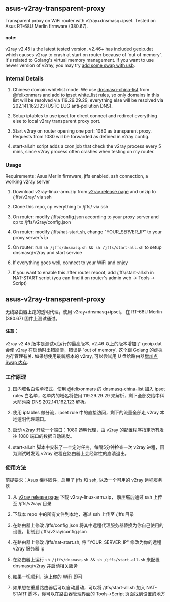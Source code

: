 ## asus-v2ray-transparent-proxy

Transparent proxy on WiFi router with v2ray+dnsmasq+ipset. Tested on Asus RT-68U Merlin firmware (380.67).

#### note:
v2ray v2.45 is the latest tested version, v2.46+ has included geoip.dat which causes v2ray to crash at start on router because of 'out of memory'. It's related to Golang's virtual memory management. If you want to use newer version of v2ray, you may try [add some swap with usb](https://mydevtutorials.wordpress.com/2014/01/10/how-to-activate-swap-on-asus-rt-ac68u-router/).

### Internal Details

1. Chinese domain whitelist mode. We use [dnsmasq-china-list](https://github.com/felixonmars/dnsmasq-china-list) from @felixonmars and add to ipset white_list rules, so only domains in this list will be resolved via 119.29.29.29, everything else will be resolved via 202.141.162.123 (USTC LUG anti-pollution DNS).

2. Setup iptables to use ipset for direct connect and redirect everything else to local v2ray transparent proxy port.

3. Start v2ray on router opening one port: 1080 as transparent proxy. Requests from 1080 will be forwarded as defined in v2ray config.

4. start-all.sh script adds a cron job that check the v2ray process every 5 mins, since v2ray process often crashes when testing on my router.

### Usage
Requirements: Asus Merlin firmware, jffs enabled, ssh connection, a working v2ray server

1. Download v2ray-linux-arm.zip from [v2ray release page](https://github.com/v2ray/v2ray-core/releases) and unzip to /jffs/v2ray/ via ssh

2. Clone this repo, cp everything to /jffs/ via ssh

3. On router: modify /jffs/config.json according to your proxy server and cp to /jffs/v2ray/config.json

4. On router: modify /jffs/nat-start.sh, change "YOUR_SERVER_IP" to your proxy server's ip

5. On router: run `sh /jffs/dnsmasq.sh && sh /jffs/start-all.sh` to setup dnsmasq/v2ray and start service

6. If everything goes well, connect to your WiFi and enjoy

7. If you want to enable this after router reboot, add /jffs/start-all.sh in NAT-START script (you can find it on router's admin web -> Tools -> Script)

## asus-v2ray-transparent-proxy

无线路由器上跑的透明代理，使用 v2ray+dnsmasq+ipset。 在 RT-68U Merlin (380.67) 固件上测试通过。

#### 注意：
v2ray v2.45 版本是测试可运行的最高版本, v2.46 以上的版本增加了 geoip.dat 会使 v2ray 在启动时出错崩溃，错误是 'out of memory'. 这个跟 Golang 的虚拟内存管理有关. 如果想使用最新版本的 v2ray, 可以尝试用 U 盘给路由器[增加点 Swap 内存](https://mydevtutorials.wordpress.com/2014/01/10/how-to-activate-swap-on-asus-rt-ac68u-router/).
### 工作原理

1. 国内域名白名单模式，使用 @felixonmars 的 [dnsmasq-china-list](https://github.com/felixonmars/dnsmasq-china-list) 加入 ipset rules 白名单，名单内的域名将使用 119.29.29.29 来解析，剩下全部交给中科大防污染 DNS 202.141.162.123 解析。

2. 使用 iptables 做分流，ipset rule 中的直接访问，剩下的流量全部走 v2ray 本地透明代理端口。

3. 启动 v2ray 开放一个端口：1080 透明代理，由 v2ray 的配置程序指定所有发往 1080 端口的数据自动转发。

4. start-all.sh 脚本中安装了一个定时任务，每隔5分钟检查一次 v2ray 进程，因为测试时发现 v2ray 进程在路由器上会经常性的崩溃退出。

### 使用方法
前提要求：Asus 梅林固件，启用了 jffs 和 ssh, 以及一个可用的 v2ray 远程服务器

1. 从 [v2ray release page](https://github.com/v2ray/v2ray-core/releases) 下载 v2ray-linux-arm.zip， 解压缩后通过 ssh 上传至 /jffs/v2ray/ 目录

2. 下载本 repo 中的所有文件到本地，通过 ssh 上传至 /jffs 目录

3. 在路由器上修改 /jffs/config.json 将其中远程代理服务器替换为你自己使用的设置，复制到 /jffs/v2ray/config.json

4. 在路由器上修改 /jffs/nat-start.sh, 将 "YOUR_SERVER_IP" 修改为你的远程 v2ray 服务器 ip

5. 在路由器上运行 `sh /jffs/dnsmasq.sh && sh /jffs/start-all.sh` 来配置 dnsmasq/v2ray 并启动相关服务

6. 如果一切顺利，连上你的 WiFi 即可

7. 如果想在重启路由器后可以自动启动，可以将 /jffs/start-all.sh 加入 NAT-START 脚本，你可以在路由器管理界面的 Tools->Script 页面找到设置的地方
